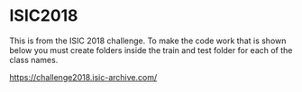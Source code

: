 # ISIC2018
This is from the ISIC 2018 challenge. To make the code work that is shown below you must create folders inside the train and test folder for each of the class names.


https://challenge2018.isic-archive.com/
